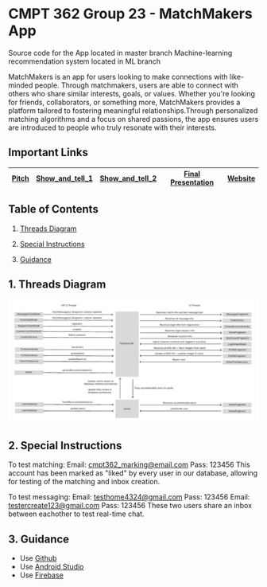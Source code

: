 # CMPT 362 Group 23 - MatchMakers App

Source code for the App located in master branch
Machine-learning recommendation system located in ML branch

MatchMakers is an app for users looking to make connections with like-minded people. Through matchmakers, users are able to connect with others who share similar interests, goals, or values. Whether you're looking for friends, collaborators, or something more, MatchMakers provides a platform tailored to fostering meaningful relationships.Through personalized matching algorithms and a focus on shared passions, the app ensures users are introduced to people who truly resonate with their interests.
## Important Links

| [Pitch](https://www.youtube.com/watch?v=2PVG1jqdfvM) | [Show_and_tell_1](https://www.youtube.com/watch?v=h-Vs2XWP1j8) | [Show_and_tell_2](https://youtu.be/gWE3jOryKNg) | [Final Presentation](https://www.youtube.com/watch?v=y3G77Z2lMeU) | [Website](https://sites.google.com/view/matchmakers-cmpt362/) |
|-----------|---------------|---------------------|------------------------|-------------|


## Table of Contents
1. [Threads Diagram](#threads)

2. [Special Instructions](#instructions)

3. [Guidance](#guide)


<a name="threads"></a>
## 1. Threads Diagram
![Threads Diagram](ThreadsDiagram.jpg)


<a name="instructions"></a>
## 2. Special Instructions
To test matching: 
Email: cmpt362_marking@email.com Pass: 123456
This account has been marked as "liked" by every user in our database, allowing for testing of the matching and inbox creation.

To test messaging: 
Email: testhome4324@gmail.com Pass: 123456
Email: testercreate123@gmail.com Pass: 123456
These two users share an inbox between eachother to test real-time chat.


<a name="guide"></a>
## 3. Guidance

- Use [Github](https://)
- Use [Android Studio](https://developer.android.com/studio?gad_source=1&gclid=CjwKCAiA0rW6BhAcEiwAQH28In7LMm4q69rR5m_n4rEX8QFKPQq8o0bS8W_h1UhVGPK1rZM1ZUfzExoCAZoQAvD_BwE&gclsrc=aw.ds)
- Use [Firebase](https://console.firebase.google.com/)
